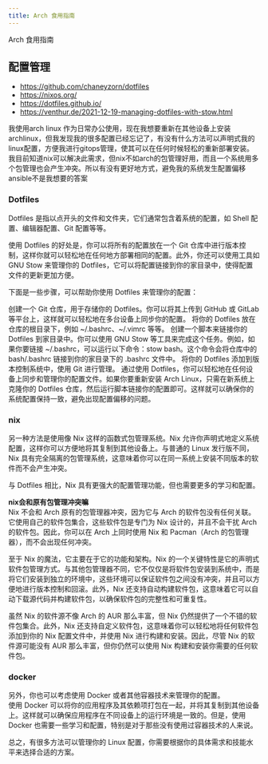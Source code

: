 ```yaml
---
title: Arch 食用指南
---
```

Arch 食用指南

## 配置管理
- https://github.com/chaneyzorn/dotfiles
- https://nixos.org/
- https://dotfiles.github.io/
- https://venthur.de/2021-12-19-managing-dotfiles-with-stow.html

我使用arch linux 作为日常办公使用，现在我想要重新在其他设备上安装archlinux，但我发现我的很多配置已经忘记了，有没有什么方法可以声明式我的linux配置，方便我进行gitops管理，使其可以在任何时候轻松的重新部署安装。我目前知道nix可以解决此需求，但nix不如arch的包管理好用，而且一个系统用多个包管理也会产生冲突。所以有没有更好地方式，避免我的系统发生配置偏移
    ansible不是我想要的答案
### Dotfiles
Dotfiles 是指以点开头的文件和文件夹，它们通常包含着系统的配置，如 Shell 配置、编辑器配置、Git 配置等等。

使用 Dotfiles 的好处是，你可以将所有的配置放在一个 Git 仓库中进行版本控制，这样你就可以轻松地在任何地方部署相同的配置。此外，你还可以使用工具如 GNU Stow 来管理你的 Dotfiles，它可以将配置链接到你的家目录中，使得配置文件的更新更加方便。

下面是一些步骤，可以帮助你使用 Dotfiles 来管理你的配置：

创建一个 Git 仓库，用于存储你的 Dotfiles。你可以将其上传到 GitHub 或 GitLab 等平台上，这样就可以轻松地在多台设备上同步你的配置。
将你的 Dotfiles 放在仓库的根目录下，例如 ~/.bashrc、~/.vimrc 等等。
创建一个脚本来链接你的 Dotfiles 到家目录中。你可以使用 GNU Stow 等工具来完成这个任务。例如，如果你要链接 ~/.bashrc，可以运行以下命令：stow bash。这个命令会将仓库中的 bash/.bashrc 链接到你的家目录下的 .bashrc 文件中。
将你的 Dotfiles 添加到版本控制系统中，使用 Git 进行管理。
通过使用 Dotfiles，你可以轻松地在任何设备上同步和管理你的配置文件。如果你要重新安装 Arch Linux，只需在新系统上克隆你的 Dotfiles 仓库，然后运行脚本链接你的配置即可。这样就可以确保你的系统配置保持一致，避免出现配置偏移的问题。

### nix

另一种方法是使用像 Nix 这样的函数式包管理系统。Nix 允许你声明式地定义系统配置，这样你可以方便地将其复制到其他设备上。与普通的 Linux 发行版不同，Nix 具有完全隔离的包管理系统，这意味着你可以在同一系统上安装不同版本的软件而不会产生冲突。

与 Dotfiles 相比，Nix 具有更强大的配置管理功能，但也需要更多的学习和配置。

**nix会和原有包管理冲突嘛**  
Nix 不会和 Arch 原有的包管理器冲突，因为它与 Arch 的软件包没有任何关联。它使用自己的软件包集合，这些软件包是专门为 Nix 设计的，并且不会干扰 Arch 的软件包。因此，你可以在 Arch 上同时使用 Nix 和 Pacman（Arch 的包管理器），而不会出现任何冲突。

至于 Nix 的魔法，它主要在于它的功能和架构。Nix 的一个关键特性是它的声明式软件包管理方式。与其他包管理器不同，它不仅仅是将软件包安装到系统中，而是将它们安装到独立的环境中，这些环境可以保证软件包之间没有冲突，并且可以方便地进行版本控制和回滚。此外，Nix 还支持自动构建软件包，这意味着它可以自动下载源代码并构建软件包，以确保软件包的完整性和可重复性。

虽然 Nix 的软件源不像 Arch 的 AUR 那么丰富，但 Nix 仍然提供了一个不错的软件包集合。此外，Nix 还支持自定义软件包，这意味着你可以轻松地将任何软件包添加到你的 Nix 配置文件中，并使用 Nix 进行构建和安装。因此，尽管 Nix 的软件源可能没有 AUR 那么丰富，但你仍然可以使用 Nix 构建和安装你需要的任何软件包。

### docker
另外，你也可以考虑使用 Docker 或者其他容器技术来管理你的配置。  
使用 Docker 可以将你的应用程序及其依赖项打包在一起，并将其复制到其他设备上。这样就可以确保应用程序在不同设备上的运行环境是一致的。但是，使用 Docker 也需要一些学习和配置，特别是对于那些没有使用过容器技术的人来说。

总之，有很多方法可以管理你的 Linux 配置，你需要根据你的具体需求和技能水平来选择合适的方案。